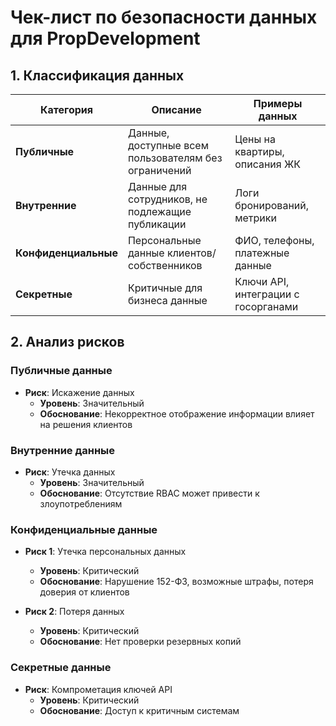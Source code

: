 # Чек-лист по безопасности данных для PropDevelopment

## 1. Классификация данных

| Категория       | Описание                                                                 | Примеры данных                      |
|----------------|--------------------------------------------------------------------------|-------------------------------------|
| **Публичные**  | Данные, доступные всем пользователям без ограничений                    | Цены на квартиры, описания ЖК       |
| **Внутренние** | Данные для сотрудников, не подлежащие публикации                        | Логи бронирований, метрики          |
| **Конфиденциальные** | Персональные данные клиентов/собственников | ФИО, телефоны, платежные данные     |
| **Секретные**  | Критичные для бизнеса данные                                            | Ключи API, интеграции с госорганами |

## 2. Анализ рисков

### Публичные данные
- **Риск**: Искажение данных
  - **Уровень**: Значительный
  - **Обоснование**: Некорректное отображение информации влияет на решения клиентов

### Внутренние данные
- **Риск**: Утечка данных
  - **Уровень**: Значительный
  - **Обоснование**: Отсутствие RBAC может привести к злоупотреблениям

### Конфиденциальные данные
- **Риск 1**: Утечка персональных данных
  - **Уровень**: Критический
  - **Обоснование**: Нарушение 152-ФЗ, возможные штрафы, потеря доверия от клиентов

- **Риск 2**: Потеря данных
  - **Уровень**: Критический
  - **Обоснование**: Нет проверки резервных копий

### Секретные данные
- **Риск**: Компрометация ключей API
  - **Уровень**: Критический
  - **Обоснование**: Доступ к критичным системам